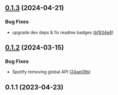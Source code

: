 ## [0.1.3](https://github.com/luwes/spotify-audio-element/compare/v0.1.2...v0.1.3) (2024-04-21)


### Bug Fixes

* upgrade dev deps & fix readme badges ([bf834e8](https://github.com/luwes/spotify-audio-element/commit/bf834e8e6774c9a4374667dc5cc794333486894f))



## [0.1.2](https://github.com/luwes/spotify-audio-element/compare/v0.1.1...v0.1.2) (2024-03-15)


### Bug Fixes

* Spotify removing global API ([24ae09b](https://github.com/luwes/spotify-audio-element/commit/24ae09becc4c5ee540009c0d9a86e1c2d6f78358))



## 0.1.1 (2023-04-23)



